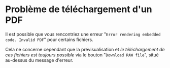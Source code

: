 # Problème de téléchargement d'un PDF
Il est possible que vous rencontriez une erreur "`Error rendering embedded code. Invalid PDF`" pour certains fichiers. 

Cela ne concerne cependant que la prévisualisation et _le téléchargement de ces fichiers est toujours possible_ via le bouton "`Download RAW file`", situé au-dessus du message d'erreur.
